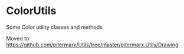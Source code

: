# ColorUtils
Some Color utility classes and methods

Moved to https://github.com/pitermarx/Utils/tree/master/pitermarx.Utils/Drawing
